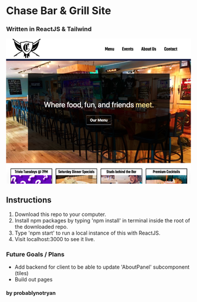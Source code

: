 # Chase Bar & Grill Site

### Written in ReactJS & Tailwind

![demo picture](./src/img/demo.png)

## Instructions

1. Download this repo to your computer.
2. Install npm packages by typing 'npm install' in terminal inside the root of the downloaded repo.
3. Type 'npm start' to run a local instance of this with ReactJS.
4. Visit localhost:3000 to see it live.

### Future Goals / Plans

- Add backend for client to be able to update 'AboutPanel' subcomponent (tiles)
- Build out pages

#### by probablynotryan
